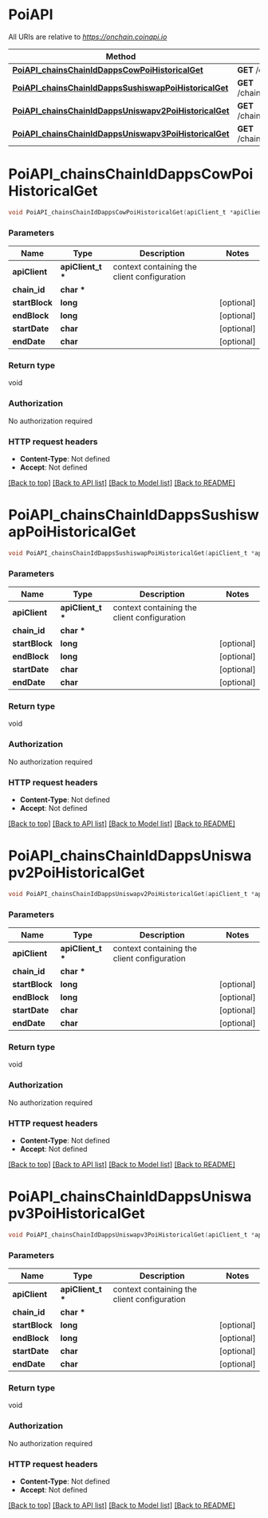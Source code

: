 # PoiAPI

All URIs are relative to *https://onchain.coinapi.io*

Method | HTTP request | Description
------------- | ------------- | -------------
[**PoiAPI_chainsChainIdDappsCowPoiHistoricalGet**](PoiAPI.md#PoiAPI_chainsChainIdDappsCowPoiHistoricalGet) | **GET** /chains/{chain_id}/dapps/cow/poi/historical | 
[**PoiAPI_chainsChainIdDappsSushiswapPoiHistoricalGet**](PoiAPI.md#PoiAPI_chainsChainIdDappsSushiswapPoiHistoricalGet) | **GET** /chains/{chain_id}/dapps/sushiswap/poi/historical | 
[**PoiAPI_chainsChainIdDappsUniswapv2PoiHistoricalGet**](PoiAPI.md#PoiAPI_chainsChainIdDappsUniswapv2PoiHistoricalGet) | **GET** /chains/{chain_id}/dapps/uniswapv2/poi/historical | 
[**PoiAPI_chainsChainIdDappsUniswapv3PoiHistoricalGet**](PoiAPI.md#PoiAPI_chainsChainIdDappsUniswapv3PoiHistoricalGet) | **GET** /chains/{chain_id}/dapps/uniswapv3/poi/historical | 


# **PoiAPI_chainsChainIdDappsCowPoiHistoricalGet**
```c
void PoiAPI_chainsChainIdDappsCowPoiHistoricalGet(apiClient_t *apiClient, char * chain_id, long startBlock, long endBlock, char startDate, char endDate);
```

### Parameters
Name | Type | Description  | Notes
------------- | ------------- | ------------- | -------------
**apiClient** | **apiClient_t \*** | context containing the client configuration |
**chain_id** | **char \*** |  | 
**startBlock** | **long** |  | [optional] 
**endBlock** | **long** |  | [optional] 
**startDate** | **char** |  | [optional] 
**endDate** | **char** |  | [optional] 

### Return type

void

### Authorization

No authorization required

### HTTP request headers

 - **Content-Type**: Not defined
 - **Accept**: Not defined

[[Back to top]](#) [[Back to API list]](../README.md#documentation-for-api-endpoints) [[Back to Model list]](../README.md#documentation-for-models) [[Back to README]](../README.md)

# **PoiAPI_chainsChainIdDappsSushiswapPoiHistoricalGet**
```c
void PoiAPI_chainsChainIdDappsSushiswapPoiHistoricalGet(apiClient_t *apiClient, char * chain_id, long startBlock, long endBlock, char startDate, char endDate);
```

### Parameters
Name | Type | Description  | Notes
------------- | ------------- | ------------- | -------------
**apiClient** | **apiClient_t \*** | context containing the client configuration |
**chain_id** | **char \*** |  | 
**startBlock** | **long** |  | [optional] 
**endBlock** | **long** |  | [optional] 
**startDate** | **char** |  | [optional] 
**endDate** | **char** |  | [optional] 

### Return type

void

### Authorization

No authorization required

### HTTP request headers

 - **Content-Type**: Not defined
 - **Accept**: Not defined

[[Back to top]](#) [[Back to API list]](../README.md#documentation-for-api-endpoints) [[Back to Model list]](../README.md#documentation-for-models) [[Back to README]](../README.md)

# **PoiAPI_chainsChainIdDappsUniswapv2PoiHistoricalGet**
```c
void PoiAPI_chainsChainIdDappsUniswapv2PoiHistoricalGet(apiClient_t *apiClient, char * chain_id, long startBlock, long endBlock, char startDate, char endDate);
```

### Parameters
Name | Type | Description  | Notes
------------- | ------------- | ------------- | -------------
**apiClient** | **apiClient_t \*** | context containing the client configuration |
**chain_id** | **char \*** |  | 
**startBlock** | **long** |  | [optional] 
**endBlock** | **long** |  | [optional] 
**startDate** | **char** |  | [optional] 
**endDate** | **char** |  | [optional] 

### Return type

void

### Authorization

No authorization required

### HTTP request headers

 - **Content-Type**: Not defined
 - **Accept**: Not defined

[[Back to top]](#) [[Back to API list]](../README.md#documentation-for-api-endpoints) [[Back to Model list]](../README.md#documentation-for-models) [[Back to README]](../README.md)

# **PoiAPI_chainsChainIdDappsUniswapv3PoiHistoricalGet**
```c
void PoiAPI_chainsChainIdDappsUniswapv3PoiHistoricalGet(apiClient_t *apiClient, char * chain_id, long startBlock, long endBlock, char startDate, char endDate);
```

### Parameters
Name | Type | Description  | Notes
------------- | ------------- | ------------- | -------------
**apiClient** | **apiClient_t \*** | context containing the client configuration |
**chain_id** | **char \*** |  | 
**startBlock** | **long** |  | [optional] 
**endBlock** | **long** |  | [optional] 
**startDate** | **char** |  | [optional] 
**endDate** | **char** |  | [optional] 

### Return type

void

### Authorization

No authorization required

### HTTP request headers

 - **Content-Type**: Not defined
 - **Accept**: Not defined

[[Back to top]](#) [[Back to API list]](../README.md#documentation-for-api-endpoints) [[Back to Model list]](../README.md#documentation-for-models) [[Back to README]](../README.md)

